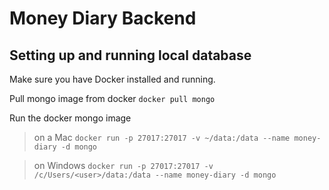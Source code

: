 # Money Diary Backend

## Setting up and running local database

Make sure you have Docker installed and running.

Pull mongo image from docker
`docker pull mongo`

Run the docker mongo image

> on a Mac
> `docker run -p 27017:27017 -v ~/data:/data --name money-diary -d mongo`

> on Windows
> `docker run -p 27017:27017 -v /c/Users/<user>/data:/data --name money-diary -d mongo`
